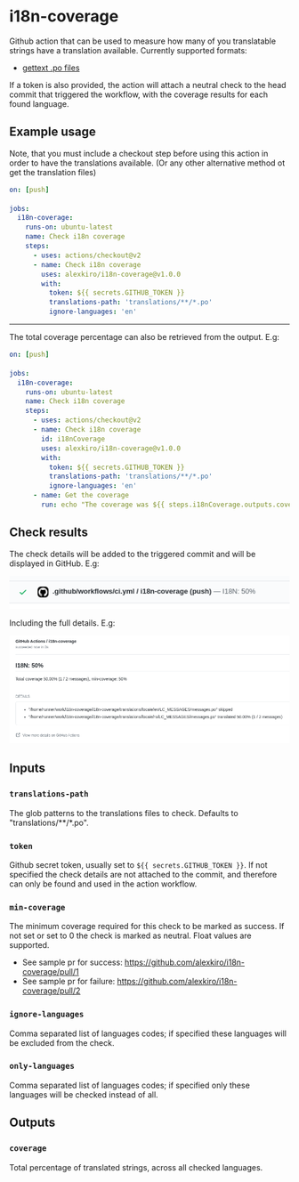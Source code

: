 # i18n-coverage

Github action that can be used to measure how many of you translatable strings 
have a translation available. Currently supported formats:

 - [gettext .po files](https://www.gnu.org/software/gettext/manual/html_node/PO-Files.html)

If a token is also provided, the action will attach a neutral check to the head commit that triggered 
the workflow, with the coverage results for each found language.
  
## Example usage

Note, that you must include a checkout step before using this action in order to have the 
translations available. (Or any other alternative method ot get the translation files) 

```yaml
on: [push]

jobs:
  i18n-coverage:
    runs-on: ubuntu-latest
    name: Check i18n coverage
    steps:
      - uses: actions/checkout@v2
      - name: Check i18n coverage
        uses: alexkiro/i18n-coverage@v1.0.0
        with:
          token: ${{ secrets.GITHUB_TOKEN }}
          translations-path: 'translations/**/*.po'
          ignore-languages: 'en'
```

---

The total coverage percentage can also be retrieved from the output. E.g:

```yaml
on: [push]

jobs:
  i18n-coverage:
    runs-on: ubuntu-latest
    name: Check i18n coverage
    steps:
      - uses: actions/checkout@v2
      - name: Check i18n coverage
        id: i18nCoverage
        uses: alexkiro/i18n-coverage@v1.0.0
        with:
          token: ${{ secrets.GITHUB_TOKEN }}
          translations-path: 'translations/**/*.po'
          ignore-languages: 'en'
      - name: Get the coverage
        run: echo "The coverage was ${{ steps.i18nCoverage.outputs.coverage }}"
```

## Check results

The check details will be added to the triggered commit and will be displayed in GitHub. E.g:

![Check summary](docs/imgs/check-summary.png)

Including the full details. E.g:

![Check details](docs/imgs/check-details.png)

## Inputs

### `translations-path`

The glob patterns to the translations files to check. Defaults to "translations/**/*.po". 

### `token`

Github secret token, usually set to `${{ secrets.GITHUB_TOKEN }}`. If not specified the check details
are not attached to the commit, and therefore can only be found and used in the action workflow.

### `min-coverage`

The minimum coverage required for this check to be marked as success. If not set or set to 0 the 
check is marked as neutral. Float values are supported.

 - See sample pr for success: https://github.com/alexkiro/i18n-coverage/pull/1 
 - See sample pr for failure: https://github.com/alexkiro/i18n-coverage/pull/2 

### `ignore-languages`

Comma separated list of languages codes; if specified these languages will be excluded from the check.

### `only-languages`

Comma separated list of languages codes; if specified only these languages will be checked instead of all. 

## Outputs

### `coverage`

Total percentage of translated strings, across all checked languages.
